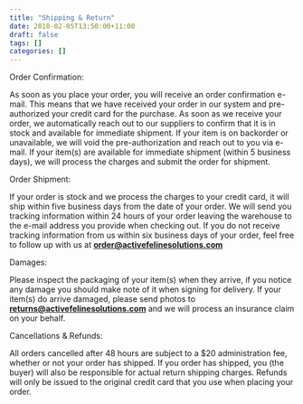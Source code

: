 ```yaml
---
title: "Shipping & Return"
date: 2018-02-05T13:50:00+11:00
draft: false
tags: []
categories: []
---
```


Order Confirmation:

As soon as you place your order, you will receive an order confirmation e-mail.  This means that we have received your order in our system and pre-authorized your credit card for the purchase.  As soon as we receive your order, we automatically reach out to our suppliers to confirm that it is in stock and available for immediate shipment.  If your item is on backorder or unavailable, we will void the pre-authorization and reach out to you via e-mail.  If your item(s) are available for immediate shipment (within 5 business days), we will process the charges and submit the order for shipment.

Order Shipment:

If your order is stock and we process the charges to your credit card, it will ship within five business days from the date of your order.  We will send you tracking information within 24 hours of your order leaving the warehouse to the e-mail address you provide when checking out.  If you do not receive tracking information from us within six business days of your order, feel free to follow up with us at **order@activefelinesolutions.com**

Damages:

Please inspect the packaging of your item(s) when they arrive, if you notice any damage you should make note of it when signing for delivery.  If your item(s) do arrive damaged, please send photos to **returns@activefelinesolutions.com** and we will process an insurance claim on your behalf.

Cancellations & Refunds:

All orders cancelled after 48 hours are subject to a $20 administration fee, whether or not your order has shipped.  If you order has shipped, you (the buyer) will also be responsible for actual return shipping charges. Refunds will only be issued to the original credit card that you use when placing your order.